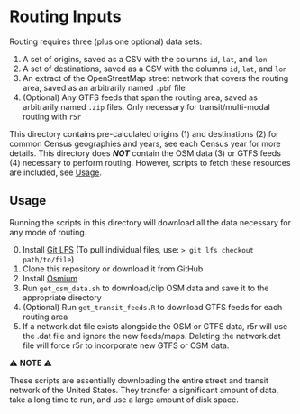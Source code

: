 # Routing Inputs

Routing requires three (plus one optional) data sets:

1. A set of origins, saved as a CSV with the columns `id`, `lat`, and `lon`
2. A set of destinations, saved as a CSV with the columns `id`, `lat`, and `lon`
3. An extract of the OpenStreetMap street network that covers the routing area, saved as an arbitrarily named `.pbf` file
4. (Optional) Any GTFS feeds that span the routing area, saved as arbitrarily named `.zip` files. Only necessary for transit/multi-modal routing with `r5r`

This directory contains pre-calculated origins (1) and destinations (2) for common Census geographies and years, see each Census year for more details. This directory does ***NOT*** contain the OSM data (3) or GTFS feeds (4) necessary to perform routing. However, scripts to fetch these resources are included, see [Usage](#usage).

## Usage

Running the scripts in this directory will download all the data necessary for any mode of routing.

0. Install [Git LFS](https://docs.github.com/en/github/managing-large-files/installing-git-large-file-storage)
    (To pull individual files, use:
    `> git lfs checkout path/to/file`)
1. Clone this repository or download it from GitHub
2. Install [Osmium](https://osmcode.org/osmium-tool/manual.html)
3. Run `get_osm_data.sh` to download/clip OSM data and save it to the appropriate directory
4. (Optional) Run `get_transit_feeds.R` to download GTFS feeds for each routing area
5. If a network.dat file exists alongside the OSM or GTFS data, r5r will use the .dat file and ignore the new feeds/maps. Deleting the network.dat file will force r5r to incorporate new GTFS or OSM data.

:warning: **NOTE** :warning: 

These scripts are essentially downloading the entire street and transit network of the United States. They transfer a significant amount of data, take a long time to run, and use a large amount of disk space.
